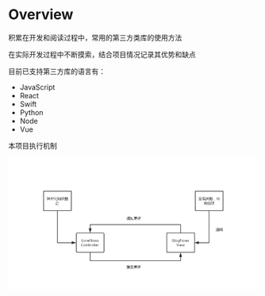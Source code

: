 # Overview

积累在开发和阅读过程中，常用的第三方类库的使用方法

在实际开发过程中不断摸索，结合项目情况记录其优势和缺点

目前已支持第三方库的语言有：

- JavaScript
- React
- Swift
- Python
- Node
- Vue

本项目执行机制

![workFlows](../flows.png)